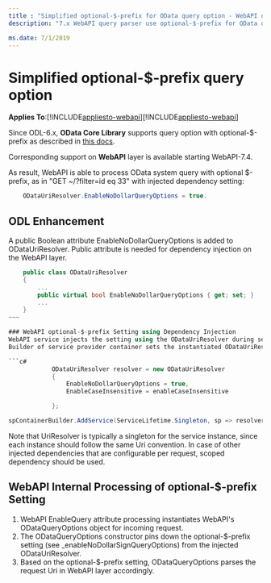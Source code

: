 ```yaml
---
title : "Simplified optional-$-prefix for OData query option - WebAPI queries"
description: "7.x WebAPI query parser use optional-$-prefix for OData query option"

ms.date: 7/1/2019
---
```

# Simplified optional-$-prefix query option 
**Applies To**:[!INCLUDE[appliesto-webapi](../includes/appliesto-webapi-v7.md)][!INCLUDE[appliesto-webapi](../includes/appliesto-webapi-v6.md)]

Since ODL-6.x, **OData Core Library** supports query option with optional-$-prefix as described in [this docs](/odata/odatalib/di-support).

Corresponding support on **WebAPI** layer is available starting WebAPI-7.4.

As result, WebAPI is able to process OData system query with optional $-prefix, as in "GET ~/?filter=id eq 33" with injected dependency setting:
```c#
    ODataUriResolver.EnableNoDollarQueryOptions = true.
```

## ODL Enhancement

A public Boolean attribute EnableNoDollarQueryOptions is added to ODataUriResolver. Public attribute is needed for dependency injection on the WebAPI layer.
```c#
    public class ODataUriResolver
    {
        ...
        public virtual bool EnableNoDollarQueryOptions { get; set; }
        ...
    }
~~~

### WebAPI optional-$-prefix Setting using Dependency Injection
WebAPI service injects the setting using the ODataUriResolver during service initialization:
Builder of service provider container sets the instantiated ODataUriResolver config using dependency injection.

```c#
            ODataUriResolver resolver = new ODataUriResolver
            {
                EnableNoDollarQueryOptions = true,
                EnableCaseInsensitive = enableCaseInsensitive

            };

spContainerBuilder.AddService(ServiceLifetime.Singleton, sp => resolver));
```

Note that UriResolver is typically a singleton for the service instance, since each instance should follow the same Uri convention. In case of other injected dependencies that are configurable per request, scoped dependency should be used.

## WebAPI Internal Processing of optional-$-prefix Setting

1. WebAPI EnableQuery attribute processing instantiates WebAPI's ODataQueryOptions object for incoming request.
2. The ODataQueryOptions constructor pins down the optional-$-prefix setting (see _enableNoDollarSignQueryOptions) from the injected ODataUriResolver.
3. Based on the optional-$-prefix setting, ODataQueryOptions parses the request Uri in WebAPI layer accordingly.
